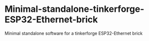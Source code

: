 # Minimal-standalone-tinkerforge-ESP32-Ethernet-brick
Minimal standalone software for a tinkerforge ESP32-Ethernet brick
